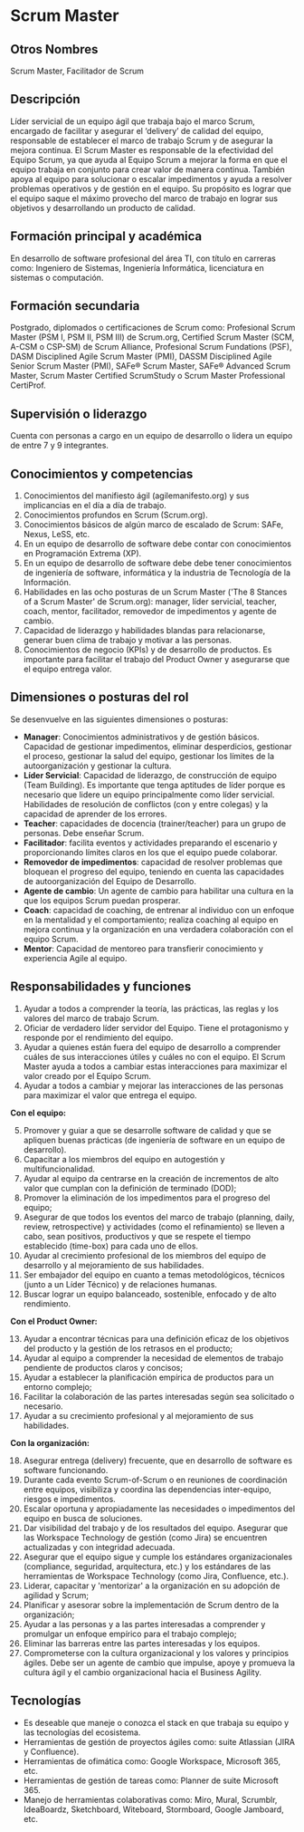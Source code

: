 # Scrum Master

## Otros Nombres

Scrum Master, Facilitador de Scrum

## Descripción

Líder servicial de un equipo ágil que trabaja bajo el marco Scrum, encargado de facilitar y asegurar el ‘delivery’ de calidad del equipo, responsable de establecer el marco de trabajo Scrum y de asegurar la mejora continua. El Scrum Master es responsable de la efectividad del Equipo Scrum, ya que ayuda al Equipo Scrum a mejorar la forma en que el equipo trabaja en conjunto para crear valor de manera continua. También apoya al equipo para solucionar o escalar impedimentos y ayuda a resolver problemas operativos y de gestión en el equipo. Su propósito es lograr que el equipo saque el máximo provecho del marco de trabajo en lograr sus objetivos y desarrollando un producto de calidad. 

## Formación principal y académica

En desarrollo de software profesional del área TI, con título en carreras como: Ingeniero de Sistemas, Ingeniería Informática, licenciatura en sistemas o computación.

## Formación secundaria

Postgrado, diplomados o certificaciones de Scrum como: Profesional Scrum Master (PSM I, PSM II, PSM III) de Scrum.org, Certified Scrum Master (SCM, A-CSM o CSP-SM) de Scrum Alliance, Profesional Scrum Fundations (PSF), DASM Disciplined Agile Scrum Master (PMI), DASSM Disciplined Agile Senior Scrum Master (PMI), SAFe® Scrum Master, SAFe® Advanced Scrum Master, Scrum Master Certified ScrumStudy o Scrum Master Professional CertiProf.

## Supervisión o liderazgo

Cuenta con personas a cargo en un equipo de desarrollo o lidera un equipo de entre 7 y 9 integrantes.

## Conocimientos y competencias

1.	Conocimientos del manifiesto ágil (agilemanifesto.org) y sus implicancias en el día a día de trabajo.
2.	Conocimientos profundos en Scrum (Scrum.org).
3.	Conocimientos básicos de algún marco de escalado de Scrum: SAFe, Nexus, LeSS, etc.
4.	En un equipo de desarrollo de software debe contar con conocimientos en Programación Extrema (XP). 
3.	En un equipo de desarrollo de software debe debe tener conocimientos de ingeniería de software, informática y la industria de Tecnología de la Información.
4.	Habilidades en las ocho posturas de un Scrum Master ('The 8 Stances of a Scrum Master' de Scrum.org): manager, líder servicial, teacher, coach, mentor, facilitador, removedor de impedimentos y agente de cambio.
5.	Capacidad de liderazgo y habilidades blandas para relacionarse, generar buen clima de trabajo y motivar a las personas.
6.	Conocimientos de negocio (KPIs) y de desarrollo de productos. Es importante para facilitar el trabajo del Product Owner y asegurarse que el equipo entrega valor.

## Dimensiones o posturas del rol
Se desenvuelve en las siguientes dimensiones o posturas:
-	**Manager**: Conocimientos administrativos y de gestión básicos. Capacidad de gestionar impedimentos, eliminar desperdicios, gestionar el proceso, gestionar la salud del equipo, gestionar los límites de la autoorganización y gestionar la cultura.
-	**Líder Servicial**: Capacidad de liderazgo, de construcción de equipo (Team Building). Es importante que tenga aptitudes de líder porque es necesario que lidere un equipo principalmente como líder servicial. Habilidades de resolución de conflictos (con y entre colegas) y la capacidad de aprender de los errores.
-	**Teacher**: capacidades de docencia (trainer/teacher) para un grupo de personas. Debe enseñar Scrum.
- **Facilitador**: facilita eventos y actividades preparando el escenario y proporcionando límites claros en los que el equipo puede colaborar.
- **Removedor de impedimentos**: capacidad de resolver problemas que bloquean el progreso del equipo, teniendo en cuenta las capacidades de autoorganización del Equipo de Desarrollo.
- **Agente de cambio**: Un agente de cambio para habilitar una cultura en la que los equipos Scrum puedan prosperar.
- **Coach**: capacidad de coaching, de entrenar al individuo con un enfoque en la mentalidad y el comportamiento; realiza coaching al equipo en mejora continua y la organización en una verdadera colaboración con el equipo Scrum.
- **Mentor**: Capacidad de mentoreo para transfierir conocimiento y experiencia Agile al equipo.

## Responsabilidades y funciones

1.	Ayudar a todos a comprender la teoría, las prácticas, las reglas y los valores del marco de trabajo Scrum.
2.	Oficiar de verdadero líder servidor del Equipo. Tiene el protagonismo y responde por el rendimiento del equipo.
3.	Ayudar a quienes están fuera del equipo de desarrollo a comprender cuáles de sus interacciones útiles y cuáles no con el equipo. El Scrum Master ayuda a todos a cambiar estas interacciones para maximizar el valor creado por el Equipo Scrum.
4.	Ayudar a todos a cambiar y mejorar las interacciones de las personas para maximizar el valor que entrega el equipo.

**Con el equipo:**

5.	Promover y guiar a que se desarrolle software de calidad y que se apliquen buenas prácticas (de ingeniería de software en un equipo de desarrollo).
6.	Capacitar a los miembros del equipo en autogestión y multifuncionalidad.
7.	Ayudar al equipo da centrarse en la creación de incrementos de alto valor que cumplan con la definición de terminado (DOD);
8.	Promover la eliminación de los impedimentos para el progreso del equipo;
9.	Asegurar de que todos los eventos del marco de trabajo (planning, daily, review, retrospective) y actividades (como el refinamiento) se lleven a cabo, sean positivos, productivos y que se respete el tiempo establecido (time-box) para cada uno de ellos.
10.	Ayudar al crecimiento profesional de los miembros del equipo de desarrollo y al mejoramiento de sus habilidades.
11.	Ser embajador del equipo en cuanto a temas metodológicos, técnicos (junto a un Líder Técnico) y de relaciones humanas.
12.	Buscar lograr un equipo balanceado, sostenible, enfocado y de alto rendimiento.

**Con el Product Owner:**

13.	Ayudar a encontrar técnicas para una definición eficaz de los objetivos del producto y la gestión de los retrasos en el producto;
14.	Ayudar al equipo a comprender la necesidad de elementos de trabajo pendiente de productos claros y concisos;
15.	Ayudar a establecer la planificación empírica de productos para un entorno complejo;
16.	Facilitar la colaboración de las partes interesadas según sea solicitado o necesario.
17.	Ayudar a su crecimiento profesional y al mejoramiento de sus habilidades.

**Con la organización:**

18.	Asegurar entrega (delivery) frecuente, que en desarrollo de software es software funcionando.
19.	Durante cada evento Scrum-of-Scrum o en reuniones de coordinación entre equipos, visibiliza y coordina las dependencias inter-equipo, riesgos e impedimentos.
20.	Escalar oportuna y apropiadamente las necesidades o impedimentos del equipo en busca de soluciones.
21.	Dar visibilidad del trabajo y de los resultados del equipo. Asegurar que las Workspace Technology de gestión (como Jira) se encuentren actualizadas y con integridad adecuada.
22.	Asegurar que el equipo sigue y cumple los estándares organizacionales (compliance, seguridad, arquitectura, etc.) y los estándares de las herramientas de Workspace Technology (como Jira, Confluence, etc.).
23.	Liderar, capacitar y 'mentorizar' a la organización en su adopción de agilidad y Scrum;
24.	Planificar y asesorar sobre la implementación de Scrum dentro de la organización;
25.	Ayudar a las personas y a las partes interesadas a comprender y promulgar un enfoque empírico para el trabajo complejo;
26.	Eliminar las barreras entre las partes interesadas y los equipos.
27.	Comprometerse con la cultura organizacional y los valores y principios ágiles. Debe ser un agente de cambio que impulse, apoye y promueva la cultura ágil y el cambio organizacional hacia el Business Agility.


## Tecnologías

- Es deseable que maneje o conozca el stack en que trabaja su equipo y las tecnologías del ecosistema.
- Herramientas de gestión de proyectos ágiles como: suite Atlassian (JIRA y Confluence).
- Herramientas de ofimática como: Google Workspace, Microsoft 365, etc.
- Herramientas de gestión de tareas como: Planner de suite Microsoft 365.
- Manejo de herramientas colaborativas como: Miro, Mural, Scrumblr, IdeaBoardz, Sketchboard, Witeboard, Stormboard, Google Jamboard, etc. 


